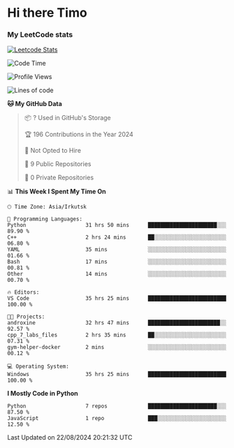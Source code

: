 # Hi there Timo
### My LeetCode stats
[![Leetcode Stats](https://leetcard.jacoblin.cool/przdtl?border=0&radius=20&ext=heatmap&theme=nord)](https://leetcode.com/przdtl)

<!--START_SECTION:waka-->
![Code Time](http://img.shields.io/badge/Code%20Time-240%20hrs%2035%20mins-blue)

![Profile Views](http://img.shields.io/badge/Profile%20Views-5-blue)

![Lines of code](https://img.shields.io/badge/From%20Hello%20World%20I%27ve%20Written-53.5%20thousand%20lines%20of%20code-blue)

**🐱 My GitHub Data** 

> 📦 ? Used in GitHub's Storage 
 > 
> 🏆 196 Contributions in the Year 2024
 > 
> 🚫 Not Opted to Hire
 > 
> 📜 9 Public Repositories 
 > 
> 🔑 0 Private Repositories 
 > 
📊 **This Week I Spent My Time On** 

```text
🕑︎ Time Zone: Asia/Irkutsk

💬 Programming Languages: 
Python                   31 hrs 50 mins      ██████████████████████░░░   89.90 % 
C++                      2 hrs 24 mins       ██░░░░░░░░░░░░░░░░░░░░░░░   06.80 % 
YAML                     35 mins             ░░░░░░░░░░░░░░░░░░░░░░░░░   01.66 % 
Bash                     17 mins             ░░░░░░░░░░░░░░░░░░░░░░░░░   00.81 % 
Other                    14 mins             ░░░░░░░░░░░░░░░░░░░░░░░░░   00.70 % 

🔥 Editors: 
VS Code                  35 hrs 25 mins      █████████████████████████   100.00 % 

🐱‍💻 Projects: 
androxine                32 hrs 47 mins      ███████████████████████░░   92.57 % 
cpp_7_labs_files         2 hrs 35 mins       ██░░░░░░░░░░░░░░░░░░░░░░░   07.31 % 
gym-helper-docker        2 mins              ░░░░░░░░░░░░░░░░░░░░░░░░░   00.12 % 

💻 Operating System: 
Windows                  35 hrs 25 mins      █████████████████████████   100.00 % 
```

**I Mostly Code in Python** 

```text
Python                   7 repos             ██████████████████████░░░   87.50 % 
JavaScript               1 repo              ███░░░░░░░░░░░░░░░░░░░░░░   12.50 % 
```




 Last Updated on 22/08/2024 20:21:32 UTC
<!--END_SECTION:waka-->

